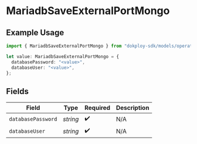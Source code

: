 # MariadbSaveExternalPortMongo

## Example Usage

```typescript
import { MariadbSaveExternalPortMongo } from "dokploy-sdk/models/operations";

let value: MariadbSaveExternalPortMongo = {
  databasePassword: "<value>",
  databaseUser: "<value>",
};
```

## Fields

| Field              | Type               | Required           | Description        |
| ------------------ | ------------------ | ------------------ | ------------------ |
| `databasePassword` | *string*           | :heavy_check_mark: | N/A                |
| `databaseUser`     | *string*           | :heavy_check_mark: | N/A                |